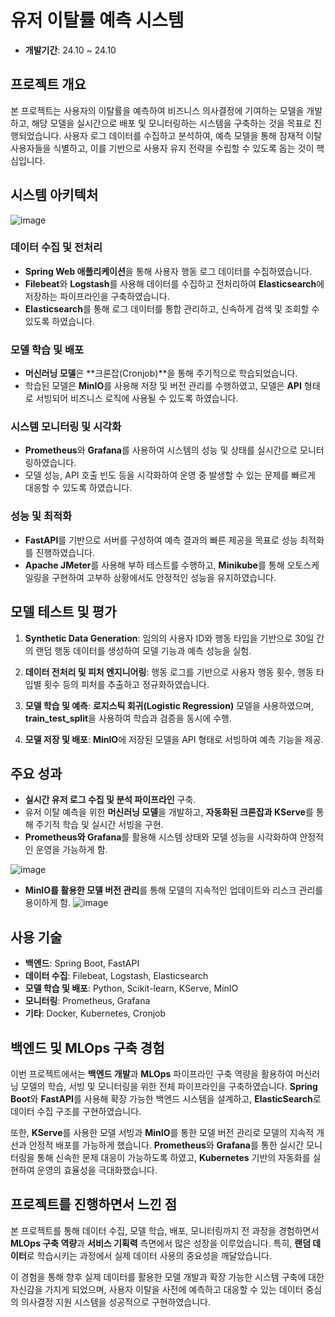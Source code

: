 # **유저 이탈률 예측 시스템**

- **개발기간**: 24.10 ~ 24.10

## 프로젝트 개요

본 프로젝트는 사용자의 이탈률을 예측하여 비즈니스 의사결정에 기여하는 모델을 개발하고, 해당 모델을 실시간으로 배포 및 모니터링하는 시스템을 구축하는 것을 목표로 진행되었습니다. 사용자 로그 데이터를 수집하고 분석하여, 예측 모델을 통해 잠재적 이탈 사용자들을 식별하고, 이를 기반으로 사용자 유지 전략을 수립할 수 있도록 돕는 것이 핵심입니다.

## 시스템 아키텍처
![image](https://github.com/user-attachments/assets/82428786-b0fa-48e2-80af-7ead04cdd59b)


### 데이터 수집 및 전처리

- **Spring Web 애플리케이션**을 통해 사용자 행동 로그 데이터를 수집하였습니다.
- **Filebeat**와 **Logstash**를 사용해 데이터를 수집하고 전처리하여 **Elasticsearch**에 저장하는 파이프라인을 구축하였습니다.
- **Elasticsearch**를 통해 로그 데이터를 통합 관리하고, 신속하게 검색 및 조회할 수 있도록 하였습니다.

### 모델 학습 및 배포

- **머신러닝 모델**은 **크론잡(Cronjob)**을 통해 주기적으로 학습되었습니다.
- 학습된 모델은 **MinIO**를 사용해 저장 및 버전 관리를 수행하였고, 모델은 **API** 형태로 서빙되어 비즈니스 로직에 사용될 수 있도록 하였습니다.

### 시스템 모니터링 및 시각화

- **Prometheus**와 **Grafana**를 사용하여 시스템의 성능 및 상태를 실시간으로 모니터링하였습니다.
- 모델 성능, API 호출 빈도 등을 시각화하여 운영 중 발생할 수 있는 문제를 빠르게 대응할 수 있도록 하였습니다.

### 성능 및 최적화

- **FastAPI**를 기반으로 서버를 구성하여 예측 결과의 빠른 제공을 목표로 성능 최적화를 진행하였습니다.
- **Apache JMeter**를 사용해 부하 테스트를 수행하고, **Minikube**를 통해 오토스케일링을 구현하여 고부하 상황에서도 안정적인 성능을 유지하였습니다.

## 모델 테스트 및 평가

1. **Synthetic Data Generation**: 임의의 사용자 ID와 행동 타입을 기반으로 30일 간의 랜덤 행동 데이터를 생성하여 모델 기능과 예측 성능을 실험.

2. **데이터 전처리 및 피처 엔지니어링**: 행동 로그를 기반으로 사용자 행동 횟수, 행동 타입별 횟수 등의 피처를 추출하고 정규화하였습니다.

3. **모델 학습 및 예측**: **로지스틱 회귀(Logistic Regression)** 모델을 사용하였으며, **train_test_split**을 사용하여 학습과 검증을 동시에 수행.

4. **모델 저장 및 배포**: **MinIO**에 저장된 모델을 API 형태로 서빙하여 예측 기능을 제공.


## 주요 성과

- **실시간 유저 로그 수집 및 분석 파이프라인** 구축.
- 유저 이탈 예측을 위한 **머신러닝 모델**을 개발하고, **자동화된 크론잡과 KServe**를 통해 주기적 학습 및 실시간 서빙을 구현.
- **Prometheus와 Grafana**를 활용해 시스템 상태와 모델 성능을 시각화하여 안정적인 운영을 가능하게 함.

![image](https://github.com/user-attachments/assets/229ad362-9c3c-454c-855d-79812fca7cee)

- **MinIO를 활용한 모델 버전 관리**를 통해 모델의 지속적인 업데이트와 리스크 관리를 용이하게 함.
![image](https://github.com/user-attachments/assets/428c244a-68be-413b-b65e-3f068c5935e2)

## 사용 기술

- **백엔드**: Spring Boot, FastAPI
- **데이터 수집**: Filebeat, Logstash, Elasticsearch
- **모델 학습 및 배포**: Python, Scikit-learn, KServe, MinIO
- **모니터링**: Prometheus, Grafana
- **기타**: Docker, Kubernetes, Cronjob

## 백엔드 및 MLOps 구축 경험

이번 프로젝트에서는 **백엔드 개발**과 **MLOps** 파이프라인 구축 역량을 활용하여 머신러닝 모델의 학습, 서빙 및 모니터링을 위한 전체 파이프라인을 구축하였습니다. **Spring Boot**와 **FastAPI**를 사용해 확장 가능한 백엔드 시스템을 설계하고, **ElasticSearch**로 데이터 수집 구조를 구현하였습니다.

또한, **KServe**를 사용한 모델 서빙과 **MinIO**를 통한 모델 버전 관리로 모델의 지속적 개선과 안정적 배포를 가능하게 했습니다. **Prometheus**와 **Grafana**를 통한 실시간 모니터링을 통해 신속한 문제 대응이 가능하도록 하였고, **Kubernetes** 기반의 자동화를 실현하여 운영의 효율성을 극대화했습니다.

## 프로젝트를 진행하면서 느낀 점

본 프로젝트를 통해 데이터 수집, 모델 학습, 배포, 모니터링까지 전 과정을 경험하면서 **MLOps 구축 역량**과 **서비스 기획력** 측면에서 많은 성장을 이루었습니다. 특히, **랜덤 데이터**로 학습시키는 과정에서 실제 데이터 사용의 중요성을 깨달았습니다.

이 경험을 통해 향후 실제 데이터를 활용한 모델 개발과 확장 가능한 시스템 구축에 대한 자신감을 가지게 되었으며, 사용자 이탈을 사전에 예측하고 대응할 수 있는 데이터 중심의 의사결정 지원 시스템을 성공적으로 구현하였습니다.

